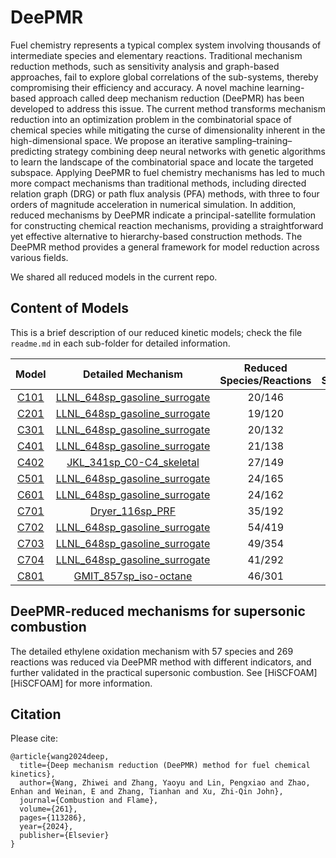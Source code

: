 # DeePMR
Fuel chemistry represents a typical complex system involving thousands of intermediate species and elementary reactions. Traditional mechanism reduction methods, such as sensitivity analysis and graph-based approaches, fail to explore global correlations of the sub-systems, thereby compromising their efficiency and accuracy. A novel machine learning-based approach called deep mechanism reduction (DeePMR) has been developed to address this issue. The current method transforms mechanism reduction into an optimization problem in the combinatorial space of chemical species while mitigating the curse of dimensionality inherent in the high-dimensional space. We propose an iterative sampling–training–predicting strategy combining deep neural networks with genetic algorithms to learn the landscape of the combinatorial space and locate the targeted subspace. Applying DeePMR to fuel chemistry mechanisms has led to much more compact mechanisms than traditional methods, including directed relation graph (DRG) or path flux analysis (PFA) methods, with three to four orders of magnitude acceleration in numerical simulation. In addition, reduced mechanisms by DeePMR indicate a principal-satellite formulation for constructing chemical reaction mechanisms, providing a straightforward yet effective alternative to hierarchy-based construction methods. The DeePMR method provides a general framework for model reduction across various fields.

We shared all reduced models in the current repo. 

## Content of Models

This is a brief description of our reduced kinetic models; check the file `readme.md` in each sub-folder for detailed information.


| Model | Detailed Mechanism | Reduced<br>Species/Reactions | Detailed<br>Species/Reactions |
| :---: | :----: | :----: | :----: |
| [C101][C101]  |  [LLNL_648sp_gasoline_surrogate][LLNL]  |20/146 | 648/4846 |
| [C201][C201]  |  [LLNL_648sp_gasoline_surrogate][LLNL]  |19/120 | 648/4846 |
| [C301][C301]  |  [LLNL_648sp_gasoline_surrogate][LLNL]  |20/132 | 648/4846 |
| [C401][C401]  |  [LLNL_648sp_gasoline_surrogate][LLNL]  |21/138 | 648/4846 |
| [C402][C402]  |  [JKL_341sp_C0-C4_skeletal][JKL]  |27/149 | 341/1977 |
| [C501][C501]  |  [LLNL_648sp_gasoline_surrogate][LLNL]  |24/165 | 648/4846 |
| [C601][C601]  |  [LLNL_648sp_gasoline_surrogate][LLNL]  |24/162 | 648/4846 |
| [C701][C701]  |  [Dryer_116sp_PRF][Dryer]               |35/192 | 116/830  |
| [C702][C702]  |  [LLNL_648sp_gasoline_surrogate][LLNL]  |54/419 | 648/4846 |
| [C703][C703]  |  [LLNL_648sp_gasoline_surrogate][LLNL]  |49/354 | 648/4846 |
| [C704][C704]  |  [LLNL_648sp_gasoline_surrogate][LLNL]  |41/292 | 648/4846 |
| [C801][C801]  |  [GMIT_857sp_iso-octane][GMIT]          |46/301 | 857/6480 |


## DeePMR-reduced mechanisms for supersonic combustion

The detailed ethylene oxidation mechanism with 57 species and 269 reactions was reduced via DeePMR method with different indicators, and further validated in the practical supersonic combustion. See [HiSCFOAM][HiSCFOAM] for more information.

## Citation
Please cite: 
```
@article{wang2024deep,
  title={Deep mechanism reduction (DeePMR) method for fuel chemical kinetics},
  author={Wang, Zhiwei and Zhang, Yaoyu and Lin, Pengxiao and Zhao, Enhan and Weinan, E and Zhang, Tianhan and Xu, Zhi-Qin John},
  journal={Combustion and Flame},
  volume={261},
  pages={113286},
  year={2024},
  publisher={Elsevier}
}
```


[Dryer]:https://onlinelibrary.wiley.com/doi/abs/10.1002/kin.20253?casa_token=c6moaDb5X8cAAAAA:YuDVLaHFZ9_mSmRCt2ghEiAsH12Lbp1IIcXWmx8llSjXFCq0e9fkgvb3e2hwe6wKvPI52dnbqeUTUV0
[LLNL]:https://www.sciencedirect.com/science/article/pii/S1540748910000787?casa_token=OIW80_QsZB0AAAAA:I0alvoVky-3dZOqIFU-JCajEKagglHgnYbzjuKiXiD3ixFN7VeriIBfb_scKyTQzN2N_26UyQIk
[GMIT]:https://www.sciencedirect.com/science/article/pii/S001021800100373X?casa_token=KrGC-ED1BQAAAAAA:-yNgs5Ka1W8uqOxt2Eqc4d7yVS6Tz5G4wwvxYRGLZuVNLSzYX9U2YSu4IO8OjveAL-KsovkqV4E
[JKL]:https://pubs.acs.org/doi/10.1021/acs.energyfuels.1c00158
[C101]:C101_LLNL_methane_648sp_20sp_230307
[C201]:C201_LLNL_ethane_648sp_19sp_230307
[C301]:C301_LLNL_propane_648sp_20sp_230307
[C401]:C401_LLNL_n-butane_648sp_21sp_230307
[C402]:C402_JKL_n-butane_341sp_27sp_230307
[C501]:C501_LLNL_n-pentane_648sp_24sp_230307
[C601]:C601_LLNL_n-hexane_648sp_24sp_230307
[C701]:C701_Dryer_n-heptane_116sp_35sp_221017
[C702]:C702_LLNL_n-heptane_648sp_54sp_221014
[C703]:C703_LLNL_n-heptane_648sp_49sp_221027
[C704]:C704_LLNL_n-heptane_648sp_41sp_230307
[C801]:C801_GMIT_iso-octane_857sp_46sp_221015
